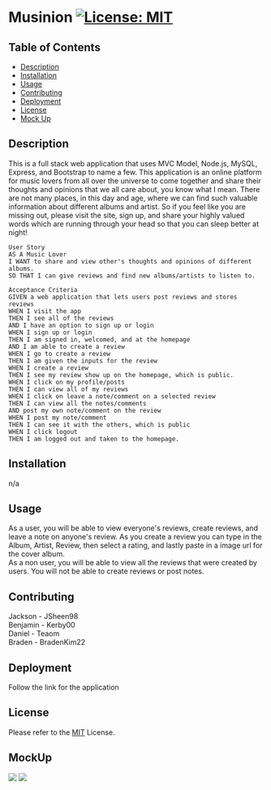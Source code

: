 # Musinion [![License: MIT](https://img.shields.io/badge/License-MIT-yellow.svg)](https://opensource.org/licenses/MIT)

## Table of Contents
- [Description](#Description)
- [Installation](#Installation)
- [Usage](#Usage)
- [Contributing](#Contributing)
- [Deployment](#Deployment)
- [License](#License)
- [Mock Up](#Mock)

## Description
This is a full stack web application that uses MVC Model, Node.js, MySQL, Express, and Bootstrap to name a few. This application is an online platform for music lovers from all over the universe to come together and share their thoughts and opinions that we all care about, you know what I mean. There are not many places, in this day and age, where we can find such valuable information about different albums and artist. So if you feel like you are missing out, please visit the site, sign up, and share your highly valued words which are running through your head so that you can sleep better at night!

```
User Story
AS A Music Lover
I WANT to share and view other's thoughts and opinions of different albums.
SO THAT I can give reviews and find new albums/artists to listen to.

Acceptance Criteria
GIVEN a web application that lets users post reviews and stores reviews
WHEN I visit the app
THEN I see all of the reviews
AND I have an option to sign up or login
WHEN I sign up or login
THEN I am signed in, welcomed, and at the homepage
AND I am able to create a review
WHEN I go to create a review
THEN I am given the inputs for the review
WHEN I create a review
THEN I see my review show up on the homepage, which is public.
WHEN I click on my profile/posts
THEN I can view all of my reviews
WHEN I click on leave a note/comment on a selected review
THEN I can view all the notes/comments
AND post my own note/comment on the review
WHEN I post my note/comment
THEN I can see it with the others, which is public
WHEN I click logout
THEN I am logged out and taken to the homepage.
```

## Installation
n/a

## Usage
As a user, you will be able to view everyone's reviews, create reviews, and leave a note on anyone's review. As you create a review you can type in the Album, Artist, Review, then select a rating, and lastly paste in a image url for the cover album. <br>
As a non user, you will be able to view all the reviews that were created by users. You will not be able to create reviews or post notes.

## Contributing
Jackson - JSheen98<br>
Benjamin - Kerby00<br>
Daniel - Teaom<br>
Braden - BradenKim22

## Deployment
Follow the link for the application <Insert Link>

## License
Please refer to the [MIT](https://opensource.org/licenses/MIT) License.

## MockUp
![](./___/___/___.png)
![](./___/___/___.png)
